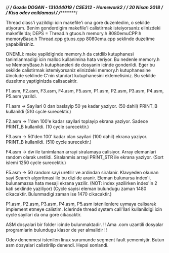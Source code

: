 /******************************************************************************/
/* Gozde DOGAN - 131044019
/* CSE312 - Homework2
/*
/* 20 Nisan 2018
/*
/* Kisa odev aciklamasi
/*
/******************************************************************************/

Thread class'i yazildigi icin makefile'i ona gore duzenledim, o sekilde atiyorum.
Benim gonderdigim makefile'i calistirmak isteiyorsaniz elinizdeki makefile'da;
	DEPS = Thread.h gtuos.h memory.h 8080emuCPP.h memoryBase.h Thread.cpp gtuos.cpp 8080emu.cpp
seklinde duzeltme yapabilirsiniz.


ONEMLI:
make yapildiginde memory.h da cstdlib kutuphanesi tanimlanmadigi icin malloc kullanimina hata veriyor.
Bu nedenle memory.h ve MemoryBase.h kutuphaneleri de dosyanin icinde gonderildi.
Eger bu sekilde calistirmak istemiyorsaniz elinizdeki memory.h kutuphanesine
	#include <cstdlib> 
seklinde C'nin standart kutuphanesini eklemelisiniz.
Bu sekilde duzeltme yaptiginizda calisacaktir.


F1.asm, F2.asm, F3.asm, F4.asm, F5.asm, P1.asm, P2.asm, P3.asm, P4.asm, P5.asm yazildi.


F1.asm -> 
		Sayilari 0 dan baslayip 50 ye kadar yaziyor. (50 dahil)
		PRINT_B kullanildi
		(510 cycle surecektir.)

F2.asm ->
		1'den 100'e kadar sayilari toplayip ekrana yaziyor.
		Sadece PRINT_B kullanildi.
		(10 cycle surecektir.)

F3.asm ->
		50'den 100' kadar olan sayilari (100 dahil) ekrana yaziyor.
		PRINT_B kullanildi.
		(510 cycle surecektir.)

F4.asm ->
		dw ile tanimlanan arrayi siralamaya calisiyor.
		Array elemanlari random olarak uretildi. 
		Siralanmis arrayi PRINT_STR ile ekrana yaziyor.
		(Sort islemi 1250 cycle surecektir.)


F5.asm ->
		50 random sayi uretilir ve ardindan siralanir. 
		Klavyeden okunan sayi Search algoritmasi ile bu dizi de aranir. 
		Eleman bulunursa index'i, bulunamazsa hata mesaji ekrana yazilir.
		(NOT: index yazilirken index'in 2 kati seklinde yaziliyor)
		(Cycle sayisi eleman bulundugu zaman 1480 cikacaktir. 
		Bulunmadigi zaman ise 1470 cikacaktir.)


P1.asm, P2.asm, P3.asm, P4.asm, P5.asm istenilenlere uymaya calisarak implement etmeye calistim. 
Iclerinde thread system call'llari kullanildigi icin cycle sayilari da ona gore cikacaktir.

ASM dosyalari bir folder icinde bulunmaktadir. 
!! Ama .com uzantili dosyalar programlarin bulundugu klasor de yer almalidir !!

Odev denenmesi istenilen linux surumunde segment fault yememiştir. 
Butun asm dosyalari calistirilip denendi. Hepsi sonlandi.

